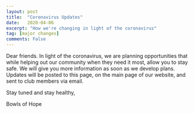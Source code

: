 ```yaml
---
layout: post
title:  "Coronavirus Updates"
date:   2020-04-06
excerpt: "How we're changing in light of the coronavirus"
tag: [major changes]
comments: False
---
```

Dear friends. In light of the coronavirus, we are planning opportunities that while helping out our community when they need it most, allow you to stay safe. We will give you more information as soon as we develop plans. Updates will be posted to this page, on the main page of our website, and sent to club members via email.

Stay tuned and stay healthy,

Bowls of Hope
